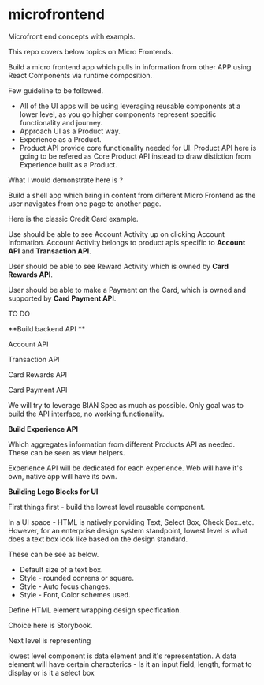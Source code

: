 # microfrontend
Microfront end concepts with exampls.

This repo covers below topics on Micro Frontends.

Build a micro frontend app which pulls in information from other APP using React Components via runtime composition.

Few guideline to be followed.

- All of the UI apps will be using leveraging reusable components at a lower level, as you go higher components represent specific functionality and journey.
- Approach UI as a Product way.
- Experience as a Product.
- Product API provide core functionality needed for UI. Product API here is going to be refered as Core Product API instead to draw distiction from Experience built as a Product.


What I would demonstrate here is ?

Build a shell app which bring in content from different Micro Frontend as the user navigates from one page to another page.

Here is the classic Credit Card example.

Use should be able to see Account Activity up on clicking Account Infomation. Account Activity belongs to product apis specific to **Account API** and **Transaction API**.

User should be able to see Reward Activity which is owned by **Card Rewards API**.

User should be able to make a Payment on the Card, which is owned and supported by **Card Payment API**.

TO DO

**Build backend API **

Account API

Transaction API

Card Rewards API

Card Payment API

We will try to leverage BIAN Spec as much as possible. Only goal was to build the API interface, no working functionality.


**Build Experience API**

Which aggregates information from different Products API as needed. These can be seen as view helpers.

Experience API will be dedicated for each experience. Web will have it's own, native app will have its own.


**Building Lego Blocks for UI**

First things first - build the lowest level reusable component.

In a UI space - HTML is natively porviding Text, Select Box, Check Box..etc. However, for an enterprise design system standpoint, lowest level is what does a text box look like based on the design standard. 

These can be see as below.

- Default size of a text box.
- Style - rounded conrens or square.
- Style - Auto focus changes.
- Style - Font, Color schemes used.

Define HTML element wrapping design specification.

Choice here is Storybook.

Next level is representing 

lowest level component is data element and it's representation. A data element will have certain characterics - Is it an input field, length, format to display or is it a select box





